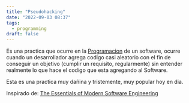 ```yaml
---
title: "Pseudohacking"
date: "2022-09-03 08:37"
tags: 
  - programming
draft: false
---
```

Es una practica que ocurre en la [Programacion](notes/Programacion.md) de un software, ocurre cuando un desarrollador agrega codigo casi aleatorio con el fin de conseguir un objetivo (cumplir un requisito, regularmente) sin entender realmente lo que hace el codigo que esta agregando al Software.

Esta es una practica muy dañina y tristemente, muy popular hoy en dia.

Inspirado de: [The Essentials of Modern Software Engineering](es/reference/The%20essentials%20of%20modern%20software%20engineering%20Free%20the%20practices%20from%20the%20method%20prisons/main.md)